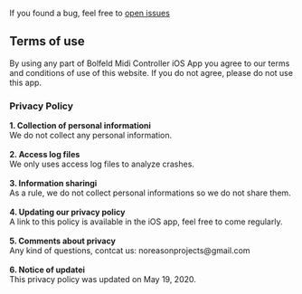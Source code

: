 <p>
If you found a bug, feel free to <a href="https://github.com/noreasonprojects/BlofeldMidiController/issues">open issues</a>
</p>

<h2>Terms of use</h2>
<p>
By using any part of Bolfeld Midi Controller iOS App you agree to our terms and conditions of use of this website. If you do not agree, please do not use this app.<p/>

<h3>Privacy Policy</h3>
<b>1. Collection of personal informationi</b><br/>
We do not collect any personal information.<br/><br/>
<b>2. Access log files</b><br/>
We only uses access log files to analyze crashes.<br/><br/>
<b>3. Information sharingi</b><br/>
As a rule, we do not collect personal informations so we do not share them.<br/><br/>
<b>4. Updating our privacy policy</b><br/>
A link to this policy is available in the iOS app, feel free to come regularly.<br/><br/>
<b>5. Comments about privacy</b><br/>
Any kind of questions, contcat us: noreasonprojects@gmail.com<br/><br/>
<b>6. Notice of updatei</b><br/>
This privacy policy was updated on May 19, 2020.
